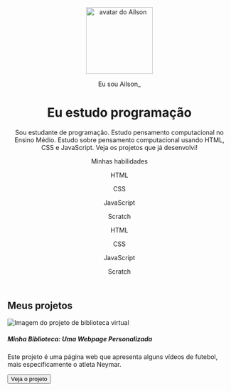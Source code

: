 <body>
     <header class="container text-center">
         <img src="blob:https://web.whatsapp.com/63f27d54-82b9-431c-b3a4-7a6a51ed9d36" alt="avatar do Ailson" class="rounded-circle" width="150" height="150"
             srcset="">
         <p>Eu sou Ailson_</p>
         <h1>Eu estudo programação</h1>
         <p>Sou estudante de programação. Estudo pensamento computacional no Ensino
             Médio. Estudo sobre pensamento computacional usando HTML, CSS e JavaScript. Veja os projetos
             que já desenvolvi!</p>
         <p>Minhas habilidades</p>
         <div>
             <p class="badge bg-secondary">HTML</p>
             <p class="badge bg-secondary">CSS</p>
             <p class="badge bg-secondary">JavaScript</p>
             <p class="badge bg-secondary">Scratch</p>
             <p>HTML</p>
             <p>CSS</p>
             <p>JavaScript</p>
             <p>Scratch</p>
         </div>
     </header>
    <main class="container mt-5">
        <h2>Meus projetos</h2>
        <div class="row">
            <!-- Projeto 1 -->
            <div class="col-md-4">
                <div class="card">
                    <img src="blob:https://web.whatsapp.com/79439db9-82ef-4fc0-b689-fdf7f20746a0" class="card-img-top" alt="Imagem do projeto de biblioteca virtual">
                    <div class="card-body">
                        <h5 class="card-title">Minha Biblioteca: Uma Webpage Personalizada</h5>
                        <p class="card-text">Este projeto é uma página web que apresenta alguns vídeos de futebol, mais especificamente o atleta Neymar.
                        </p>
                        <button type="button" class="btn btn-link" data-bs-toggle="modal" data-bs-target="#modal1">Veja
                            o projeto</button>
                    </div>
                </div>
            </div>